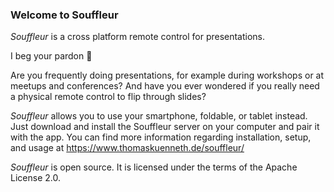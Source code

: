 ### Welcome to Souffleur

*Souffleur* is a cross platform remote control for presentations.

I beg your pardon 🤔

Are you frequently doing presentations, for example during workshops or at meetups and conferences? And have you ever wondered if you really need a physical remote control to flip through slides?

*Souffleur* allows you to use your smartphone, foldable, or tablet instead. Just download and install the Souffleur server on your computer and pair it with the app. You can find more information regarding installation, setup, and usage at https://www.thomaskuenneth.de/souffleur/

*Souffleur* is open source. It is licensed under the terms of the Apache License 2.0.
